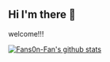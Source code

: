 
## Hi I'm there 👋

welcome!!! 

[![Fans0n-Fan's github stats](https://github-readme-stats.vercel.app/api?username=Fans0n-Fan&theme=highcontrast)](https://github.com/anuraghazra/github-readme-stats)
